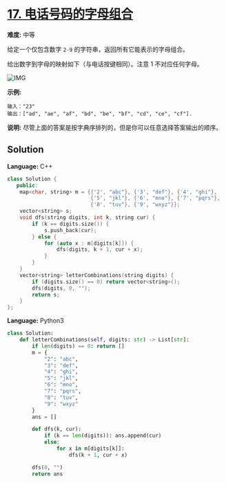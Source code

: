 # [17. 电话号码的字母组合](https://leetcode-cn.com/problems/letter-combinations-of-a-phone-number/)

**难度:** 中等

给定一个仅包含数字 `2-9` 的字符串，返回所有它能表示的字母组合。

给出数字到字母的映射如下（与电话按键相同）。注意 1 不对应任何字母。

![IMG](https://assets.leetcode-cn.com/aliyun-lc-upload/original_images/17_telephone_keypad.png)

 **示例:** 

```
输入："23"
输出：["ad", "ae", "af", "bd", "be", "bf", "cd", "ce", "cf"].
```

 **说明:** 尽管上面的答案是按字典序排列的，但是你可以任意选择答案输出的顺序。

## Solution


**Language:** C++
```C++
class Solution {
   public:
    map<char, string> m = {{'2', "abc"}, {'3', "def"}, {'4', "ghi"},
                           {'5', "jkl"}, {'6', "mno"}, {'7', "pqrs"},
                           {'8', "tuv"}, {'9', "wxyz"}};
    vector<string> s;
    void dfs(string digits, int k, string cur) {
        if (k == digits.size()) {
            s.push_back(cur);
        } else {
            for (auto x : m[digits[k]]) {
                dfs(digits, k + 1, cur + x);
            }
        }
    }
    vector<string> letterCombinations(string digits) {
        if (digits.size() == 0) return vector<string>();
        dfs(digits, 0, "");
        return s;
    }
};

```

**Language:** Python3
```Python
class Solution:
    def letterCombinations(self, digits: str) -> List[str]:
        if len(digits) == 0: return []
        m = {
            "2": "abc",
            "3": "def",
            "4": "ghi",
            "5": "jkl",
            "6": "mno",
            "7": "pqrs",
            "8": "tuv",
            "9": "wxyz"
        }
        ans = []

        def dfs(k, cur):
            if (k == len(digits)): ans.append(cur)
            else:
                for x in m[digits[k]]:
                    dfs(k + 1, cur + x)

        dfs(0, "")
        return ans

```